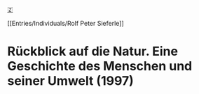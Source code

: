 [🇿](zotero://select/library/items/ND72CWTF)

[[Entries/Individuals/Rolf Peter Sieferle]] 
# Rückblick auf die Natur. Eine Geschichte des Menschen und seiner Umwelt (1997)

